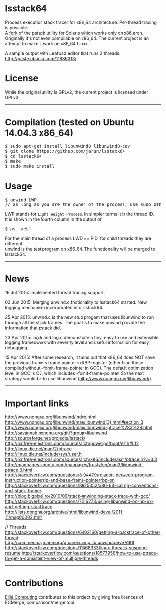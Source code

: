 # lsstack64
Process execution stack tracer for x86_64 architecture. Per-thread tracing is possible.  
A fork of the pstack utility for Solaris which works only on x86 arch. Originally it's not even compilable on x86_64. The current project is an attempt to make it work on x86_64 Linux.  
  
A sample output with Leafpad editor that runs 2 threads: http://paste.ubuntu.com/11886313/
  
# License  
  
While the original utility is GPLv2, the current project is licensed under GPLv3.  

**********
# Compilation (tested on Ubuntu 14.04.3 x86_64)  

<pre>$ sudo apt-get install libunwind8 libunwind8-dev
$ git clone https://github.com/jarun/lsstack64
$ cd lsstack64
$ make
$ sudo make install</pre>
  
# Usage  
<pre>$ unwind LWP
// as long as you are the owner of the process, use sudo otherwise</pre>

LWP stands for `Light Weight Process`. In simpler terms it is the thread ID.  
It is shown in the fourth column in the output of  
<pre>$ ps -aeLf</pre>
For the main thread of a process LWD == PID, for child threads they are different.  
unwind is the test program on x86_64. The functionality will be merged to lsstack64.
  
**********
# News  

16 Jul 2015: Implemented thread tracing support.

03 Jun 2015: Merging unwind.c fnctionality to lsstack64 started. New logging mechanism incorporated into lsstack64.  

25 Apr 2015: unwind.c is the new stub progam that uses libunwind to run through all the stack frames. The goal is to make unwind provide the information that pstack did.  

23 Apr 2015: log.h and log.c demonstrate a tiny, easy to use and extensible logging frameowork with severity level and useful information for easy debugging.  

15 Apr 2015: After some research, it turns out that x86_64 does NOT save the previous frame's frame pointer in RBP register (other than those compiled without -fomit-frame-pointer in GCC). The default optimization level in GCC is O2, which includes -fomit-frame-pointer. So the next strategy would be to use libunwind (http://www.nongnu.org/libunwind/).  
**********  

# Important links  
http://www.nongnu.org/libunwind/index.html  
http://www.nongnu.org/libunwind/man/libunwind(3).html#section_3  
http://www.nongnu.org/libunwind/man/libunwind-ptrace%283%29.html  
http://savannah.nongnu.org/git/?group=libunwind  
http://sourceforge.net/projects/lsstack/  
http://lxr.free-electrons.com/source/arch/powerpc/boot/elf.h#L12  
http://linux.die.net/man/2/ptrace  
http://linux.die.net/include/sys/user.h  
http://lxr.free-electrons.com/source/arch/x86/include/asm/ptrace.h?v=3.3  
http://manpages.ubuntu.com/manpages/trusty/en/man3/libunwind-ptrace.3.html  
http://stackoverflow.com/questions/3194479/relation-between-program-instruction-pointerrip-and-base-frame-pointerrbp-on  
http://stackoverflow.com/questions/8625352/x86-64-calling-conventions-and-stack-frames  
http://blog.bigpixel.ro/2010/09/stack-unwinding-stack-trace-with-gcc/  
http://stackoverflow.com/questions/7516273/using-libunwind-on-hp-ux-and-getting-stacktrace  
http://lists.nongnu.org/archive/html/libunwind-devel/2011-11/msg00002.html  

  
// Threads  
http://stackoverflow.com/questions/6402160/getting-a-backtrace-of-other-thread  
http://comments.gmane.org/gmane.comp.lib.unwind.devel/696
http://stackoverflow.com/questions/11468333/linux-threads-suspend-resume
http://stackoverflow.com/questions/18577956/how-to-use-ptrace-to-get-a-consistent-view-of-multiple-threads
  
**********
# Contributions  
[Ellié Computing](http://www.elliecomputing.com/) contributes to this project by giving free licences of ECMerge, comparison/merge tool.
